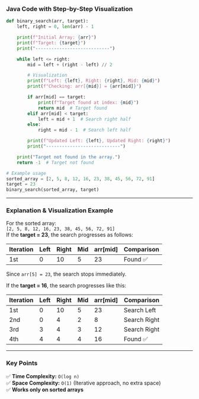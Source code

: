 ### **Java Code with Step-by-Step Visualization**
```python
def binary_search(arr, target):
    left, right = 0, len(arr) - 1

    print(f"Initial Array: {arr}")
    print(f"Target: {target}")
    print("----------------------------")

    while left <= right:
        mid = left + (right - left) // 2

        # Visualization
        print(f"Left: {left}, Right: {right}, Mid: {mid}")
        print(f"Checking: arr[{mid}] = {arr[mid]}")

        if arr[mid] == target:
            print(f"Target found at index: {mid}")
            return mid  # Target found
        elif arr[mid] < target:
            left = mid + 1  # Search right half
        else:
            right = mid - 1  # Search left half

        print(f"Updated Left: {left}, Updated Right: {right}")
        print("----------------------------")

    print("Target not found in the array.")
    return -1  # Target not found

# Example usage
sorted_array = [2, 5, 8, 12, 16, 23, 38, 45, 56, 72, 91]
target = 23
binary_search(sorted_array, target)

```

---

### **Explanation & Visualization Example**
For the sorted array:  
`[2, 5, 8, 12, 16, 23, 38, 45, 56, 72, 91]`  
If the **target = 23**, the search progresses as follows:

| Iteration | Left | Right | Mid | arr[mid] | Comparison |
|-----------|------|-------|-----|---------|------------|
| 1st       | 0    | 10    | 5   | 23      | Found ✅   |

Since `arr[5] = 23`, the search stops immediately.

If the **target = 16**, the search progresses like this:

| Iteration | Left | Right | Mid | arr[mid] | Comparison |
|-----------|------|-------|-----|---------|------------|
| 1st       | 0    | 10    | 5   | 23      | Search Left |
| 2nd       | 0    | 4     | 2   | 8       | Search Right |
| 3rd       | 3    | 4     | 3   | 12      | Search Right |
| 4th       | 4    | 4     | 4   | 16      | Found ✅   |

---

### **Key Points**
✅ **Time Complexity:** `O(log n)`  
✅ **Space Complexity:** `O(1)` (Iterative approach, no extra space)  
✅ **Works only on sorted arrays**  
